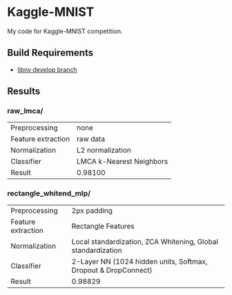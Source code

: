 # Kaggle-MNIST

My code for Kaggle-MNIST competition.

## Build Requirements

- [libnv develop branch](https://github.com/nagadomi/nv/tree/develop)</a>

## Results

### raw_lmca/

<table>
  <tbody>
    <tr>
      <td>Preprocessing</td><td>none</td>
    </tr>
    <tr>
      <td>Feature extraction</td><td>raw data</td>
    </tr>
    <tr>
      <td>Normalization</td><td>L2 normalization</td>
    </tr>
    <tr>
      <td>Classifier</td><td>LMCA k-Nearest Neighbors</td>
    </tr>
    <tr>
      <td>Result</td><td>0.98100</td>
    </tr>
  </tbody>
</table>

### rectangle_whitend_mlp/

<table>
  <tbody>
    <tr>
      <td>Preprocessing</td><td>2px padding</td>
    </tr>
    <tr>
      <td>Feature extraction</td><td>Rectangle Features</td>
    </tr>
    <tr>
      <td>Normalization</td><td>Local standardization, ZCA Whitening, Global standardization</td>
    </tr>
    <tr>
      <td>Classifier</td><td>2-Layer NN (1024 hidden units, Softmax, Dropout & DropConnect)</td>
    </tr>
    <tr>
      <td>Result</td><td>0.98829</td>
    </tr>
  </tbody>
</table>
